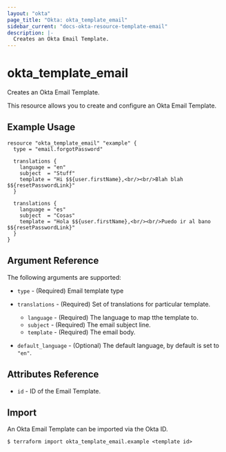 ```yaml
---
layout: "okta"
page_title: "Okta: okta_template_email"
sidebar_current: "docs-okta-resource-template-email"
description: |-
  Creates an Okta Email Template.
---
```


# okta_template_email

Creates an Okta Email Template.

This resource allows you to create and configure an Okta Email Template.

## Example Usage

```hcl
resource "okta_template_email" "example" {
  type = "email.forgotPassword"

  translations {
    language = "en"
    subject  = "Stuff"
    template = "Hi $${user.firstName},<br/><br/>Blah blah $${resetPasswordLink}"
  }

  translations {
    language = "es"
    subject  = "Cosas"
    template = "Hola $${user.firstName},<br/><br/>Puedo ir al bano $${resetPasswordLink}"
  }
}
```

## Argument Reference

The following arguments are supported:

* `type` - (Required) Email template type

* `translations` - (Required) Set of translations for particular template.
  * `language` - (Required) The language to map tthe template to.
  * `subject` - (Required) The email subject line.
  * `template` - (Required) The email body.

* `default_language` - (Optional) The default language, by default is set to `"en"`.

## Attributes Reference

* `id` - ID of the Email Template.

## Import

An Okta Email Template can be imported via the Okta ID.

```
$ terraform import okta_template_email.example <template id>
```
